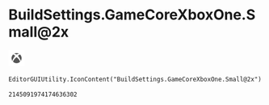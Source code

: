 # BuildSettings.GameCoreXboxOne.Small@2x
![](/img/BuildSettings.GameCoreXboxOne.Small@2x.png)

``` CSharp
EditorGUIUtility.IconContent("BuildSettings.GameCoreXboxOne.Small@2x")
```
```
2145091974174636302
```
